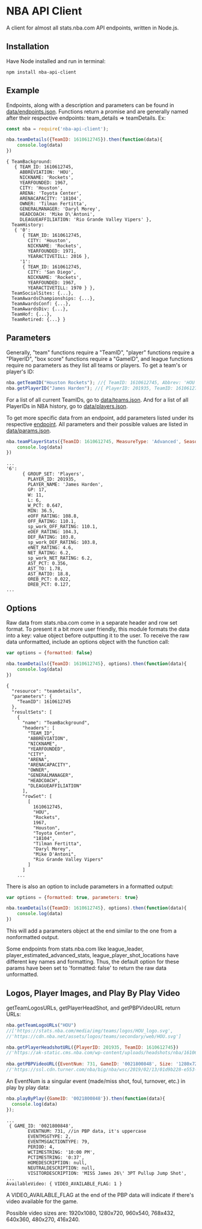 # NBA API Client

A client for almost all stats.nba.com API endpoints, written in Node.js.

## Installation
Have Node installed and run in terminal:
```
npm install nba-api-client
```
## Example
Endpoints, along with a description and parameters can be found in [data/endpoints.json](https://github.com/mtthai/nba-api-client/blob/master/data/endpoints.json). 
Functions return a promise and are generally named after their respective endpoints: team_details => teamDetails. Ex:
```js
const nba = require('nba-api-client');

nba.teamDetails({TeamID: 1610612745}).then(function(data){
	console.log(data)
})
```
```
{ TeamBackground:
   { TEAM_ID: 1610612745,
     ABBREVIATION: 'HOU',
     NICKNAME: 'Rockets',
     YEARFOUNDED: 1967,
     CITY: 'Houston',
     ARENA: 'Toyota Center',
     ARENACAPACITY: '18104',
     OWNER: 'Tilman Fertitta',
     GENERALMANAGER: 'Daryl Morey',
     HEADCOACH: 'Mike D\'Antoni',
     DLEAGUEAFFILIATION: 'Rio Grande Valley Vipers' },
  TeamHistory:
   { '0':
      { TEAM_ID: 1610612745,
        CITY: 'Houston',
        NICKNAME: 'Rockets',
        YEARFOUNDED: 1971,
        YEARACTIVETILL: 2016 },
     '1':
      { TEAM_ID: 1610612745,
        CITY: 'San Diego',
        NICKNAME: 'Rockets',
        YEARFOUNDED: 1967,
        YEARACTIVETILL: 1970 } },
  TeamSocialSites: {...},
  TeamAwardsChampionships: {...},
  TeamAwardsConf: {...},
  TeamAwardsDiv: {...},
  TeamHof: {...},
  TeamRetired: {...} }
```
## Parameters
Generally, "team" functions require a "TeamID", "player" functions require a "PlayerID", "box score" functions require a "GameID", and league functions require no parameters as they list all teams or players. To get a team's or player's ID:

```js
nba.getTeamID("Houston Rockets"); //{ TeamID: 1610612745, Abbrev: 'HOU', TeamName: 'Rockets', City: 'Houston' }
nba.getPlayerID("James Harden"); //{ PlayerID: 201935, TeamID: 1610612745 }
```
For a list of all current TeamIDs, go to [data/teams.json](https://github.com/mtthai/nba-api-client/blob/master/data/teams.json).
And for a list of all PlayerIDs in NBA history, go to [data/players.json](https://github.com/mtthai/nba-api-client/blob/master/data/players.json). 

To get more specific data from an endpoint, add parameters listed under its respective [endpoint](https://github.com/mtthai/nba-api-client/blob/master/data/endpoints.json). All parameters and their possible values are listed in [data/params.json](https://github.com/mtthai/nba-api-client/blob/master/data/params.json).

```js
nba.teamPlayerStats({TeamID: 1610612745, MeasureType: 'Advanced', Season: '2017-18', SeasonType: 'Playoffs'}).then(function(data){
	console.log(data)
})
```

```
...
'6':
      { GROUP_SET: 'Players',
        PLAYER_ID: 201935,
        PLAYER_NAME: 'James Harden',
        GP: 17,
        W: 11,
        L: 6,
        W_PCT: 0.647,
        MIN: 36.5,
        eOFF_RATING: 108.8,
        OFF_RATING: 110.1,
        sp_work_OFF_RATING: 110.1,
        eDEF_RATING: 104.3,
        DEF_RATING: 103.8,
        sp_work_DEF_RATING: 103.8,
        eNET_RATING: 4.6,
        NET_RATING: 6.2,
        sp_work_NET_RATING: 6.2,
        AST_PCT: 0.356,
        AST_TO: 1.78,
        AST_RATIO: 18.8,
        OREB_PCT: 0.022,
        DREB_PCT: 0.127,
...
```   
## Options
Raw data from stats.nba.com come in a separate header and row set format. To present it a bit more user friendly, this module formats the data into a key: value object before outputting it to the user. To receive the raw data unformatted, include an options object with the function call:

```js
var options = {formatted: false}

nba.teamDetails({TeamID: 1610612745}, options).then(function(data){
	console.log(data)
})
```    
```
{
  "resource": "teamdetails",
  "parameters": {
    "TeamID": 1610612745
  },
  "resultSets": [
    {
      "name": "TeamBackground",
      "headers": [
        "TEAM_ID",
        "ABBREVIATION",
        "NICKNAME",
        "YEARFOUNDED",
        "CITY",
        "ARENA",
        "ARENACAPACITY",
        "OWNER",
        "GENERALMANAGER",
        "HEADCOACH",
        "DLEAGUEAFFILIATION"
      ],
      "rowSet": [
        [
          1610612745,
          "HOU",
          "Rockets",
          1967,
          "Houston",
          "Toyota Center",
          "18104",
          "Tilman Fertitta",
          "Daryl Morey",
          "Mike D'Antoni",
          "Rio Grande Valley Vipers"
        ]
      ]
    ...
```

There is also an option to include parameters in a formatted output: 

```js
var options = {formatted: true, parameters: true}

nba.teamDetails({TeamID: 1610612745}, options).then(function(data){
	console.log(data)
})
```
This will add a parameters object at the end similar to the one from a nonformatted output.

Some endpoints from stats.nba.com like league_leader, player_estimated_advanced_stats, league_player_shot_locations have different key names and formatting. Thus, the default option for these params have been set to 'formatted: false' to return the raw data unformatted.

## Logos, Player Images, and Play By Play Video

getTeamLogosURLs, getPlayerHeadShot, and getPBPVideoURL return URLs:

```js
nba.getTeamLogoURLs("HOU")
//['https://stats.nba.com/media/img/teams/logos/HOU_logo.svg',
//'https://cdn.nba.net/assets/logos/teams/secondary/web/HOU.svg']

nba.getPlayerHeadshotURL({PlayerID: 201935, TeamID: 1610612745})
//'https://ak-static.cms.nba.com/wp-content/uploads/headshots/nba/1610612745/2018/260x190/201935.png'
  
nba.getPBPVideoURL({EventNum: 731, GameID: '0021800848', Size: '1280x720'}).then(function(data){
//'https://ssl.cdn.turner.com/nba/big/nba/wsc/2019/02/13/01d9b228-e553-c8ed-0c07-5a6f23fb15ba.nba_3317649_1280x720_3500.mp4'
```
An EventNum is a singular event (made/miss shot, foul, turnover, etc.) in play by play data:

```js
nba.playByPlay({GameID: '0021800848'}).then(function(data){
  console.log(data)
});
```
```
...
 { GAME_ID: '0021800848',
        EVENTNUM: 731, //in PBP data, it's uppercase
        EVENTMSGTYPE: 2,
        EVENTMSGACTIONTYPE: 79,
        PERIOD: 4,
        WCTIMESTRING: '10:00 PM',
        PCTIMESTRING: '0:37',
        HOMEDESCRIPTION: null,
        NEUTRALDESCRIPTION: null,
        VISITORDESCRIPTION: 'MISS James 26\' 3PT Pullup Jump Shot',
...
AvailableVideo: { VIDEO_AVAILABLE_FLAG: 1 }
```

A VIDEO_AVAILABLE_FLAG at the end of the PBP data will indicate if there's video available for the game.

Possible video sizes are: 1920x1080, 1280x720, 960x540, 768x432, 640x360, 480x270, 416x240.



